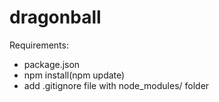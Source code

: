 # dragonball



Requirements: 
 - package.json
 - npm install(npm update)
 - add  .gitignore file with node_modules/ folder

 
